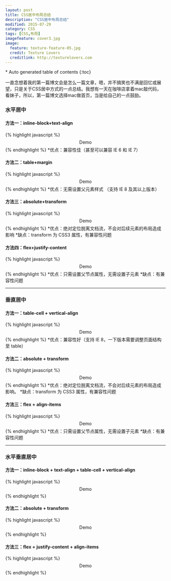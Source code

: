 ```yaml
---
layout: post
title: CSS居中布局总结
description: "CSS居中布局总结"
modified: 2015-07-29
category: CSS
tags: [CSS,布局]
imagefeature: cover3.jpg
image:
  feature: texture-feature-05.jpg
  credit: Texture Lovers
  creditlink: http://texturelovers.com
---
```


<style type="text/css">
    .trans {
        font-size:12px;
        color:#999;
    }
</style>
<section id="table-of-contents" class="toc">
<div id="drawer" markdown="1">
*  Auto generated table of contents
{:toc}
</div>
</section><!-- /#table-of-contents -->

一直念想着我的第一篇博文会是怎么一篇文章，嗯，并不搞笑也不满是回忆或展望，只是关于CSS居中方式的一点总结。我想有一天在咖啡店拿着mac敲代码，看妹子，所以，第一篇博文选择mac做首页，当是给自己的一点鼓励。


### 水平居中

#### 方法一：inline-block+text-align
{% highlight javascript %}
<div class="parent">
  <div class="child">Demo</div>
</div>

<style>
  .child {
    display: inline-block;
  }
  .parent {
    text-align: center;
  }
</style>
{% endhighlight %}
*优点：兼容性佳（甚至可以兼容 IE 6 和 IE 7）

#### 方法二：table+margin
{% highlight javascript %}
<div class="parent">
  <div class="child">Demo</div>
</div>

<style>
  .child {
    display: table;
    margin: 0 auto;
  }
</style>
{% endhighlight %}
*优点：无需设置父元素样式 （支持 IE 8 及其以上版本）

#### 方法三：absolute+transform
{% highlight javascript %}
<div class="parent">
  <div class="child">Demo</div>
</div>

<style>
  .parent {
    position: relative;
  }
  .child {
    position: absolute;
    left: 50%;
    transform: translateX(-50%);
  }
</style>
{% endhighlight %}
*优点：绝对定位脱离文档流，不会对后续元素的布局造成影响
*缺点：transform 为 CSS3 属性，有兼容性问题

#### 方法四：flex+justify-content
{% highlight javascript %}
<div class="parent">
  <div class="child">Demo</div>
</div>

<style>
  .parent {
    display: flex;
    justify-content: center;
  }

  /* 或者下面的方法，可以达到一样的效果 */

  .parent {
    display: flex;
  }
  .child {
    margin: 0 auto;
  }
</style>
{% endhighlight %}
*优点：只需设置父节点属性，无需设置子元素
*缺点：有兼容性问题

***

### 垂直居中

#### 方法一：table-cell + vertical-align
{% highlight javascript %}
<div class="parent">
  <div class="child">Demo</div>
</div>

<style>
  .parent {
    display: table-cell;
    vertical-align: middle;
  }
</style>
{% endhighlight %}
*优点：兼容性好（支持 IE 8，一下版本需要调整页面结构至 table）

#### 方法二：absolute + transform
{% highlight javascript %}
<div class="parent">
  <div class="child">Demo</div>
</div>

<style>
  .parent {
    position: relative;
  }
  .child {
    position: absolute;
    top: 50%;
    transform: translateY(-50%);
  }
</style>
{% endhighlight %}
*优点：绝对定位脱离文档流，不会对后续元素的布局造成影响。
*缺点：transform 为 CSS3 属性，有兼容性问题

#### 方法三：flex + align-items
{% highlight javascript %}
<div class="parent">
  <div class="child">Demo</div>
</div>

<style>
  .parent {
    display: flex;
    align-items: center;
  }
</style>
{% endhighlight %}
*优点：只需设置父节点属性，无需设置子元素
*缺点：有兼容性问题

***

### 水平垂直居中

#### 方法一：inline-block + text-align + table-cell + vertical-align
{% highlight javascript %}
<div class="parent">
  <div class="child">Demo</div>
</div>

<style>
  .parent {
    text-align: center;
    display: table-cell;
    vertical-align: middle;
  }
  .child {
    display: inline-block;
  }
</style>
{% endhighlight %}

#### 方法二：absolute + transform
{% highlight javascript %}
<div class="parent">
  <div class="child">Demo</div>
</div>

<style>
  .parent {
    position: relative;
  }
  .child {
    position: absolute;
    left: 50%;
    top: 50%;
    transform: translate(-50%, -50%);
  }
</style>
{% endhighlight %}

#### 方法三：flex + justify-content + align-items
{% highlight javascript %}
<div class="parent">
  <div class="child">Demo</div>
</div>

<style>
  .parent {
    display: flex;
    justify-content: center;
    align-items: center;
  }
</style>
{% endhighlight %}